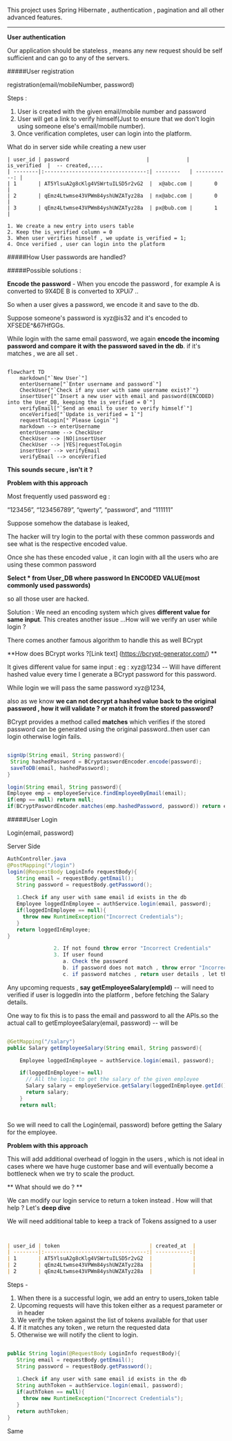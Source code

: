 This project uses Spring Hibernate , authentication , pagination and all other advanced features.

***
**User authentication**

Our application should be stateless , means any new request should be self sufficient and can go to any of the servers.


#####User registration

registration(email/mobileNumber, password)

Steps :

 1. User is created with the given email/mobile number and password
 2. User will get a link to verify himself(Just to ensure that we don't login using someone else's email/mobile number).
 3. Once verification completes, user can login into the platform.
 
 What do in server side while creating a new user 
 
 ```
 | user_id | password                         |            | is_verified  |  -- created,.... 
| --------|:---------------------------------:| --------   | -----------: |
| 1       | AT5YlsuA2g8cKlg4VSWrtuILSD5r2vG2  |  x@abc.com |       0      |
| 2       | qEmz4Ltwmse43VPWm84yshUWZATyz28a  | nx@abc.com |       0      |
| 3       | qEmz4Ltwmse43VPWm84yshUWZATyz28a  | px@bub.com |       1      |
 
 ```
 
    1. We create a new entry into users table 
    2. Keep the is_verified column = 0
    3. When user verifies himself , we update is_verified = 1;
    4. Once verified , user can login into the platform
    
#####How User passwords are handled?

#####Possible solutions : 

**Encode the password** - When you encode the password , for example 
A is converted to 9X4DE
B is converted to XPUi7
 .. 
 
So when a user gives a password, we encode it and save to the db.

Suppose someone's password is xyz@is32  and it's encoded to XFSEDE^&67HfGGs.

While login with the same email password, we again **encode the incoming password and compare it with the password saved in the db**. if it's matches , we are all set .

```mermaid

flowchart TD
    markdown["`New User`"]
    enterUsername["`Enter username and password`"]
    CheckUser{"`Check if any user with same username exist?`"}
    insertUser["`Insert a new user with email and password(ENCODED) into the User_DB, keeping the is_verified = 0`"]
    verifyEmail["`Send an email to user to verify himself`"]
    onceVerified["`Update is_verified = 1`"]
    requestToLogin["`Please Login`"]
    markdown --> enterUsername
    enterUsername --> CheckUser
    CheckUser --> |NO|insertUser
    CheckUser --> |YES|requestToLogin
    insertUser --> verifyEmail
    verifyEmail --> onceVerified

```
**This sounds secure , isn't it ?**

**Problem with this approach**

Most frequently used password 
eg :
  
  “123456”,
 “123456789”,
 “qwerty”,
 “password”,
 and “111111”


Suppose somehow the database is leaked, 

The hacker will try login to the portal with these common passwords and see what is the respective encoded value.

Once she has these encoded value , it can login with all the users who are using these common password 

**Select * from  User_DB where password In ENCODED VALUE(most commonly used passwords)**

so all those user are hacked. 

Solution : We need an encoding system which gives **different value for same input**. 
This creates another issue ...How will we verify an user while login ?

There comes another famous algorithm to handle this as well BCrypt

**How does BCrypt works ?[Link text] (https://bcrypt-generator.com/) **

It gives different value for same input :
eg : xyz@1234 -- Will have different hashed value every time I generate a BCrypt password for this password.

While login we will pass the same password xyz@1234, 

also as we know **we can not decrypt a hashed value back to the original password , how it will validate ? or match it from the stored password?**

BCrypt provides a method called **matches** which verifies if the stored password can be generated using the original password..then user can login otherwise login fails.



```java 

signUp(String email, String password){
 String hashedPassword = BCryptasswordEncoder.encode(password);
 saveToDB(email, hashedPassword);
}

login(String email, String password){
Employee emp = employeeService.findEmployeeByEmail(email);
if(emp == null) return null; 
if(BCryptPaswordEncoder.matches(emp.hashedPassword, password)) return emp;

```














#####User Login 

Login(email, password)

Server Side

```java
AuthController.java
@PostMapping("/login")
login(@RequestBody LoginInfo requestBody){
   String email = requestBody.getEmail();
   String password = requestBody.getPassword();
   
   1.Check if any user with same email id exists in the db
   Employee loggedInEmployee = authService.login(email, password);
   if(loggedInEmployee == null){
     throw new RuntimeException("Incorrect Credentials");
   }  
   return loggedInEmployee;
}

               2. If not found throw error "Incorrect Credentials"
               3. If user found 
                  a. Check the password 
                  b. if password does not match , throw error "Incorrect Credentials"
                  c. if password matches , return user details , let the user Login
```
Any upcoming requests , **say getEmployeeSalary(empId)** -- will need to verified if user is loggedIn into the platform , before fetching the Salary details.

One way to fix this is to pass the email and password to all the APIs.so the actual call to
getEmployeeSalary(email, password) -- will be 

```java 

@GetMapping("/salary")
public Salary getEmployeeSalary(String email, String password){

	Employee loggedInEmployee = authService.login(email, password);

	if(loggedInEmployee!= null)
	  // All the logic to get the salary of the given employee
	  Salary salary = employeService.getSalary(loggedInEmployee.getId());
	  return salary;
	}
	return null;
	


```

So we will need to call the Login(email, password) before getting the Salary for the employee.

**Problem with this approach** 

This will add additional overhead of loggin in the users , which is not ideal in cases where we have huge customer base and will eventually become a bottleneck when we try to scale the product.

** What should we do ? **

We can modify our login service to return a token instead . How will that help ? Let's **deep dive** 

We will need additional table to keep a track of Tokens assigned to a user 


```md


| user_id | token                             | created_at  |
| --------|:---------------------------------:| -----------:|
| 1       | AT5YlsuA2g8cKlg4VSWrtuILSD5r2vG2  |             |
| 2       | qEmz4Ltwmse43VPWm84yshUWZATyz28a  |             |
| 2       | qEmz4Ltwmse43VPWm84yshUWZATyz28a  |             |


```


Steps -
 
 1. When there is a successful login, we add an entry to users_token table
 2. Upcoming requests will have this token either as a request parameter or in header
 3. We verify the token against the list of tokens available for that user   
 4. If it matches any token , we return the requested data
 5. Otherwise we will notify the client to login.
  


```java

public String login(@RequestBody LoginInfo requestBody){
   String email = requestBody.getEmail();
   String password = requestBody.getPassword();
   
   1.Check if any user with same email id exists in the db
   String authToken = authService.login(email, password);
   if(authToken == null){
     throw new RuntimeException("Incorrect Credentials");
   }  
   return authToken;
}

```

Same 

